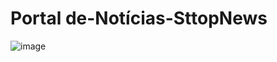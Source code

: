 ﻿# Portal de-Notícias-SttopNews
![image](https://github.com/JesseIngles/Portal-de-Not-cias-SttopNews/assets/137011652/f9205726-a981-42a9-be67-a2855a20aa43)
